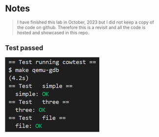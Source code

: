 # Notes

> I have finished this lab in October, 2023 but I did not keep a copy of the code on github. Therefore this is a revisit and all the code is hosted and showcased in this repo.

## Test passed

![](https://raw.githubusercontent.com/ZiangTian/img-bed/main/20241002025029.png)